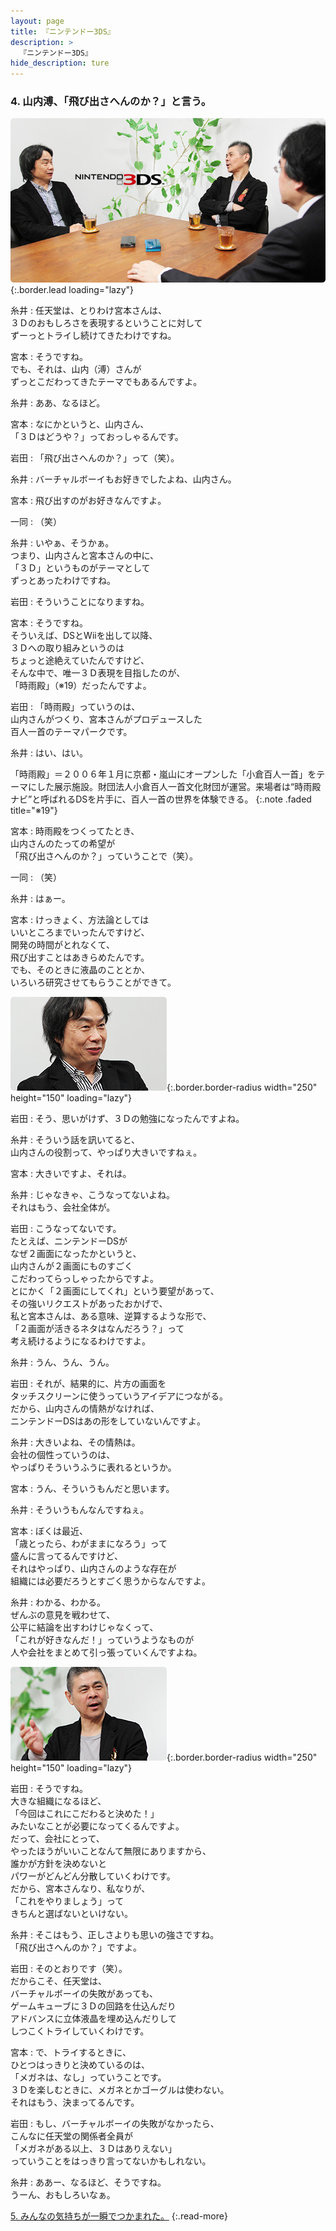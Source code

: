 ```yaml
---
layout: page
title: 『ニンテンドー3DS』
description: >
  『ニンテンドー3DS』
hide_description: ture
---
```


### 4. 山内溥、「飛び出さへんのか？」と言う。

![](/interviews/jp/3ds/hardware/vol1/img/mainvisual4.jpg){:.border.lead loading="lazy"}

糸井
: 任天堂は、とりわけ宮本さんは、<br>３Ｄのおもしろさを表現するということに対して<br>ずーっとトライし続けてきたわけですね。

宮本
: そうですね。<br>でも、それは、山内（溥）さんが<br>ずっとこだわってきたテーマでもあるんですよ。

糸井
: ああ、なるほど。

宮本
: なにかというと、山内さん、<br>「３Ｄはどうや？」っておっしゃるんです。

岩田
: 「飛び出さへんのか？」って（笑）。

糸井
: バーチャルボーイもお好きでしたよね、山内さん。

宮本
: 飛び出すのがお好きなんですよ。

一同
: （笑）

糸井
: いやぁ、そうかぁ。<br>つまり、山内さんと宮本さんの中に、<br>「３Ｄ」というものがテーマとして<br>ずっとあったわけですね。

岩田
: そういうことになりますね。

宮本
: そうですね。<br>そういえば、DSとWiiを出して以降、<br>３Ｄへの取り組みというのは<br>ちょっと途絶えていたんですけど、<br>そんな中で、唯一３Ｄ表現を目指したのが、<br>「時雨殿」（※19）だったんですよ。

岩田
: 「時雨殿」っていうのは、<br>山内さんがつくり、宮本さんがプロデュースした<br>百人一首のテーマパークです。

糸井
: はい、はい。

「時雨殿」＝２００６年１月に京都・嵐山にオープンした「小倉百人一首」をテーマにした展示施設。財団法人小倉百人一首文化財団が運営。来場者は“時雨殿ナビ”と呼ばれるDSを片手に、百人一首の世界を体験できる。
{:.note .faded title="※19"}

宮本
: 時雨殿をつくってたとき、<br>山内さんのたっての希望が<br>「飛び出さへんのか？」っていうことで（笑）。

一同
: （笑）

糸井
: はぁー。

宮本
: けっきょく、方法論としては<br>いいところまでいったんですけど、<br>開発の時間がとれなくて、<br>飛び出すことはあきらめたんです。<br>でも、そのときに液晶のこととか、<br>いろいろ研究させてもらうことができて。

![](/interviews/jp/3ds/hardware/vol1/img/photo9.jpg){:.border.border-radius width="250" height="150"  loading="lazy"}

岩田
: そう、思いがけず、３Ｄの勉強になったんですよね。

糸井
: そういう話を訊いてると、<br>山内さんの役割って、やっぱり大きいですねぇ。

宮本
: 大きいですよ、それは。

糸井
: じゃなきゃ、こうなってないよね。<br>それはもう、会社全体が。

岩田
: こうなってないです。<br>たとえば、ニンテンドーDSが<br>なぜ２画面になったかというと、<br>山内さんが２画面にものすごく<br>こだわってらっしゃったからですよ。<br>とにかく「２画面にしてくれ」という要望があって、<br>その強いリクエストがあったおかげで、<br>私と宮本さんは、ある意味、逆算するような形で、<br>「２画面が活きるネタはなんだろう？」って<br>考え続けるようになるわけですよ。

糸井
: うん、うん、うん。

岩田
: それが、結果的に、片方の画面を<br>タッチスクリーンに使うっていうアイデアにつながる。<br>だから、山内さんの情熱がなければ、<br>ニンテンドーDSはあの形をしていないんですよ。

糸井
: 大きいよね、その情熱は。<br>会社の個性っていうのは、<br>やっぱりそういうふうに表れるというか。

宮本
: うん、そういうもんだと思います。

糸井
: そういうもんなんですねぇ。

宮本
: ぼくは最近、<br>「歳とったら、わがままになろう」って<br>盛んに言ってるんですけど、<br>それはやっぱり、山内さんのような存在が<br>組織には必要だろうとすごく思うからなんですよ。

糸井
: わかる、わかる。<br>ぜんぶの意見を戦わせて、<br>公平に結論を出すわけじゃなくって、<br>「これが好きなんだ！」っていうようなものが<br>人や会社をまとめて引っ張っていくんですよね。

![](/interviews/jp/3ds/hardware/vol1/img/photo10.jpg){:.border.border-radius width="250" height="150"  loading="lazy"}

岩田
: そうですね。<br>大きな組織になるほど、<br>「今回はこれにこだわると決めた！」<br>みたいなことが必要になってくるんですよ。<br>だって、会社にとって、<br>やったほうがいいことなんて無限にありますから、<br>誰かが方針を決めないと<br>パワーがどんどん分散していくわけです。<br>だから、宮本さんなり、私なりが、<br>「これをやりましょう」って<br>きちんと選ばないといけない。

糸井
: そこはもう、正しさよりも思いの強さですね。<br>「飛び出さへんのか？」ですよ。

岩田
: そのとおりです（笑）。<br>だからこそ、任天堂は、<br>バーチャルボーイの失敗があっても、<br>ゲームキューブに３Ｄの回路を仕込んだり<br>アドバンスに立体液晶を埋め込んだりして<br>しつこくトライしていくわけです。

宮本
: で、トライするときに、<br>ひとつはっきりと決めているのは、<br>「メガネは、なし」っていうことです。<br>３Ｄを楽しむときに、メガネとかゴーグルは使わない。<br>それはもう、決まってるんです。

岩田
: もし、バーチャルボーイの失敗がなかったら、<br>こんなに任天堂の関係者全員が<br>「メガネがある以上、３Ｄはありえない」<br>っていうことをはっきり言ってないかもしれない。

糸井
: ああー、なるほど、そうですね。<br>うーん、おもしろいなぁ。


[5. みんなの気持ちが一瞬でつかまれた。](5.md)
{:.read-more}


